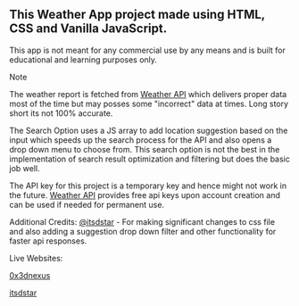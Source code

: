 ## This Weather App project made using HTML, CSS and Vanilla JavaScript. 

This app is not meant for any commercial use by any means and is built for educational and learning purposes only.

> [!NOTE]
> The weather report is fetched from [Weather API](https://www.weatherapi.com/) which delivers proper data most of the time but may posses some "incorrect" data
> at times. Long story short its not 100% accurate.

The Search Option uses a JS array to add location suggestion based on the input which speeds up the search process for the API and also opens a drop down menu to choose from. This search option is not the best in the implementation of 
search result optimization and filtering but does the basic job well.

The API key for this project is a temporary key and hence might not work in the future.
[Weather API](https://www.weatherapi.com/) provides free api keys upon account creation and can be used if needed for permanent use.

Additional Credits: [@itsdstar](https://github.com/itsdstar) - For making significant changes to css file and also adding a suggestion drop down filter and other functionality for faster api responses.

Live Websites: 

[0x3dnexus](https://0x3dnexus.github.io/Weather_app/)

[itsdstar](https://itsdstar.github.io/Weather_app/)
